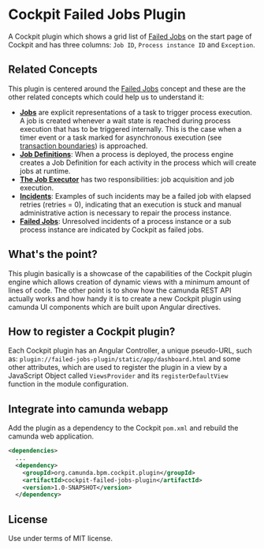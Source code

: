 # Cockpit Failed Jobs Plugin

A Cockpit plugin which shows a grid list of [Failed Jobs][1] on the start page of Cockpit and has three columns: `Job ID`, `Process instance ID` and `Exception`.

## Related Concepts

This plugin is centered around the [Failed Jobs][1] concept and these are the other related concepts which could help us to understand it:

* **[Jobs][2]** are explicit representations of a task to trigger process execution. A job is created whenever a wait state is reached during process execution that has to be triggered internally. This is the case when a timer event or a task marked for asynchronous execution (see [transaction boundaries][5]) is approached.
* **[Job Definitions][2]**: When a process is deployed, the process engine creates a Job Definition for each activity in the process which will create jobs at runtime.
* **[The Job Executor][3]** has two responsibilities: job acquisition and job execution.
* **[Incidents][4]**: Examples of such incidents may be a failed job with elapsed retries (retries = 0), indicating that an execution is stuck and manual administrative action is necessary to repair the process instance.
* **[Failed Jobs][1]**: Unresolved incidents of a process instance or a sub process instance are indicated by Cockpit as failed jobs.


## What's the point?

This plugin basically is a showcase of the capabilities of the Cockpit plugin engine which allows creation of dynamic views with a minimum amount of lines of code. The other point is to show how the camunda REST API actually works and how handy it is to create a new Cockpit plugin using camunda UI components which are built upon Angular directives.


## How to register a Cockpit plugin?

Each Cockpit plugin has an Angular Controller, a unique pseudo-URL, such as: `plugin://failed-jobs-plugin/static/app/dashboard.html` and some other attributes, which are used to register the plugin in a view by a JavaScript Object called `ViewsProvider` and its `registerDefaultView` function in the module configuration.


## Integrate into camunda webapp

Add the plugin as a dependency to the Cockpit `pom.xml` and rebuild the camunda web application.

```xml
<dependencies>
  ...
  <dependency>
    <groupId>org.camunda.bpm.cockpit.plugin</groupId>
    <artifactId>cockpit-failed-jobs-plugin</artifactId>
    <version>1.0-SNAPSHOT</version>
  </dependency>
```

## License

Use under terms of MIT license.


[1]: http://docs.camunda.org/latest/guides/user-guide/#cockpit-failed-jobs
[2]: http://docs.camunda.org/latest/guides/user-guide/#process-engine-process-engine-concepts-jobs-and-job-definitions
[3]: http://docs.camunda.org/latest/guides/user-guide/#process-engine-the-job-executor
[4]: http://docs.camunda.org/latest/guides/user-guide/#process-engine-incidents
[5]: http://docs.camunda.org/latest/guides/user-guide/#process-engine-transactions-in-processes-transaction-boundaries